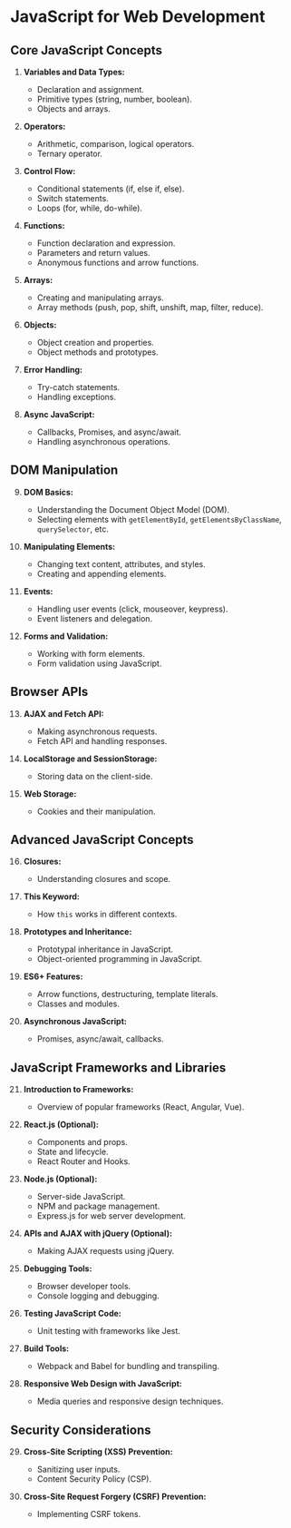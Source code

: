 # JavaScript for Web Development

## Core JavaScript Concepts

1. **Variables and Data Types:**
   - Declaration and assignment.
   - Primitive types (string, number, boolean).
   - Objects and arrays.

2. **Operators:**
   - Arithmetic, comparison, logical operators.
   - Ternary operator.

3. **Control Flow:**
   - Conditional statements (if, else if, else).
   - Switch statements.
   - Loops (for, while, do-while).

4. **Functions:**
   - Function declaration and expression.
   - Parameters and return values.
   - Anonymous functions and arrow functions.

5. **Arrays:**
   - Creating and manipulating arrays.
   - Array methods (push, pop, shift, unshift, map, filter, reduce).

6. **Objects:**
   - Object creation and properties.
   - Object methods and prototypes.

7. **Error Handling:**
   - Try-catch statements.
   - Handling exceptions.

8. **Async JavaScript:**
   - Callbacks, Promises, and async/await.
   - Handling asynchronous operations.

## DOM Manipulation

9. **DOM Basics:**
   - Understanding the Document Object Model (DOM).
   - Selecting elements with `getElementById`, `getElementsByClassName`, `querySelector`, etc.

10. **Manipulating Elements:**
    - Changing text content, attributes, and styles.
    - Creating and appending elements.

11. **Events:**
    - Handling user events (click, mouseover, keypress).
    - Event listeners and delegation.

12. **Forms and Validation:**
    - Working with form elements.
    - Form validation using JavaScript.

## Browser APIs

13. **AJAX and Fetch API:**
    - Making asynchronous requests.
    - Fetch API and handling responses.

14. **LocalStorage and SessionStorage:**
    - Storing data on the client-side.

15. **Web Storage:**
    - Cookies and their manipulation.

## Advanced JavaScript Concepts

16. **Closures:**
    - Understanding closures and scope.

17. **This Keyword:**
    - How `this` works in different contexts.

18. **Prototypes and Inheritance:**
    - Prototypal inheritance in JavaScript.
    - Object-oriented programming in JavaScript.

19. **ES6+ Features:**
    - Arrow functions, destructuring, template literals.
    - Classes and modules.

20. **Asynchronous JavaScript:**
    - Promises, async/await, callbacks.

## JavaScript Frameworks and Libraries

21. **Introduction to Frameworks:**
    - Overview of popular frameworks (React, Angular, Vue).

22. **React.js (Optional):**
    - Components and props.
    - State and lifecycle.
    - React Router and Hooks.

23. **Node.js (Optional):**
    - Server-side JavaScript.
    - NPM and package management.
    - Express.js for web server development.

24. **APIs and AJAX with jQuery (Optional):**
    - Making AJAX requests using jQuery.

25. **Debugging Tools:**
    - Browser developer tools.
    - Console logging and debugging.

26. **Testing JavaScript Code:**
    - Unit testing with frameworks like Jest.

27. **Build Tools:**
    - Webpack and Babel for bundling and transpiling.

28. **Responsive Web Design with JavaScript:**
    - Media queries and responsive design techniques.

## Security Considerations

29. **Cross-Site Scripting (XSS) Prevention:**
    - Sanitizing user inputs.
    - Content Security Policy (CSP).

30. **Cross-Site Request Forgery (CSRF) Prevention:**
    - Implementing CSRF tokens.
